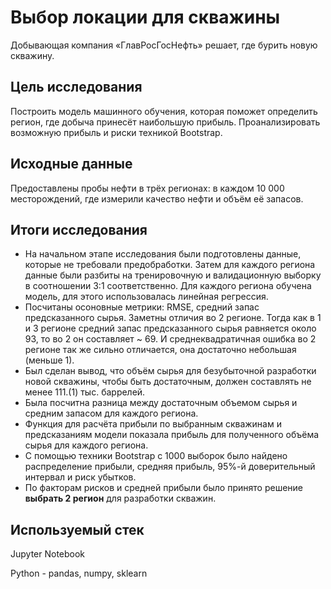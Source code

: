 # Выбор локации для скважины

Добывающая компания «ГлавРосГосНефть» решает, где бурить новую скважину.

## Цель исследования

Построить модель машинного обучения, которая поможет определить регион, где добыча принесёт наибольшую прибыль. Проанализировать возможную прибыль и риски техникой Bootstrap.

## Исходные данные

Предоставлены пробы нефти в трёх регионах: в каждом 10 000 месторождений, где измерили качество нефти и объём её запасов.

## Итоги исследования

* На начальном этапе исследования были подготовлены данные, которые не требовали предобработки. Затем для каждого региона данные были разбиты на тренировочную и валидационную выборку в соотношении 3:1 соответственно. Для каждого региона обучена модель, для этого использовалась линейная регрессия. 
* Посчитаны осоновные метрики: RMSE, cредний запас предсказанного сырья. Заметны отличия во 2 регионе. Тогда как в 1 и 3 регионе средний запас предсказанного сырья равняется около 93, то во 2 он составляет ~ 69. И среднеквадратичная ошибка во 2 регионе так же сильно отличается, она достаточно небольшая (меньше 1).
* Был сделан вывод, что объём сырья для безубыточной разработки новой скважины, чтобы быть достаточным, должен составлять не менее 111.(1) тыс. баррелей.
* Была посчитна разница между достаточным объемом сырья и средним запасом для каждого региона.
* Функция для расчёта прибыли по выбранным скважинам и предсказаниям модели показала прибыль для полученного объёма сырья для каждого региона.
* С помощью техники Bootstrap с 1000 выборок было найдено распределение прибыли, средняя прибыль, 95%-й доверительный интервал и риск убытков.
* По факторам рисков и средней прибыли было принято решение **выбрать 2 регион** для разработки скважин.

## Используемый стек

Jupyter Notebook

Python - pandas, numpy, sklearn
